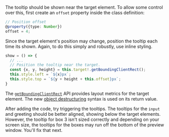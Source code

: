 The tooltip should be shown near the target element. To allow some control over
this, first create an `offset` property inside the class definition:

```ts
// Position offset
@property({type: Number})
offset = 4;
```

Since the target element's position may change, position the tooltip
each time its shown. Again, to do this simply and robustly, use inline styling.

```ts
show = () => {
  // ...
  // Position the tooltip near the target.
  const {x, y, height} = this.target!.getBoundingClientRect();
  this.style.left = `${x}px`;
  this.style.top = `${y + height + this.offset}px`;
}
```

<aside class="info">The <a href="https://developer.mozilla.org/en-US/docs/Web/API/Element/getBoundingClientRect" target="_blank"><code>getBoundingClientRect</code></a> API provides layout metrics for the target
element. The new <a href="https://developer.mozilla.org/en-US/docs/Web/JavaScript/Reference/Operators/Destructuring_assignment#object_destructuring" target="_blank">object destructuring</a> syntax is used on its return value.</aside>

After adding the code, try triggering the tooltips. The tooltips for the `input`
and greeting should be better aligned, showing below the target
elements. However, the tooltip for box 3 isn't sized correctly and depending on
your screen size, the tooltips for the boxes may run off the bottom of
the preview window. You'll fix that next.
